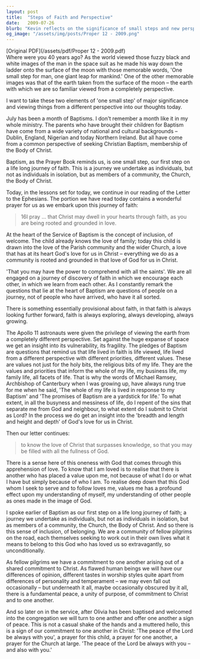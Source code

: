 ```yaml
---
layout: post
title:  "Steps of Faith and Perspective"
date:   2009-07-26
blurb: "Kevin reflects on the significance of small steps and new perspectives, drawing parallels between the moon landing and the journey of faith marked by baptism. He emphasizes the importance of community in this journey, sharing insights from the Letter to the Ephesians on comprehending the vastness of Christ's love and living a life aligned with baptismal promises."
og_image: "/assets/img/posts/Proper 12 - 2009.png"
---
```

[Original PDF](/assets/pdf/Proper 12 - 2009.pdf)    
Where were you 40 years ago? As the world viewed those fuzzy black and white images of the man in the space suit as he made his way down the ladder onto the surface of the moon with those memorable words, 'One small step for man, one giant leap for mankind.' One of the other memorable images was that of the earth taken from the surface of the moon – the earth with which we are so familiar viewed from a completely perspective.

I want to take these two elements of 'one small step' of major significance and viewing things from a different perspective into our thoughts today.

July has been a month of Baptisms. I don't remember a month like it in my whole ministry. The parents who have brought their children for Baptism have come from a wide variety of national and cultural backgrounds – Dublin, England, Nigerian and today Northern Ireland. But all have come from a common perspective of seeking Christian Baptism, membership of the Body of Christ.

Baptism, as the Prayer Book reminds us, is one small step, our first step on a life long journey of faith. This is a journey we undertake as individuals, but not as individuals in isolation, but as members of a community, the Church, the Body of Christ.

Today, in the lessons set for today, we continue in our reading of the Letter to the Ephesians. The portion we have read today contains a wonderful prayer for us as we embark upon this journey of faith:

> 16I pray ... that Christ may dwell in your hearts through faith, as you are being rooted and grounded in love.

At the heart of the Service of Baptism is the concept of inclusion, of welcome. The child already knows the love of family; today this child is drawn into the love of the Parish community and the wider Church, a love that has at its heart God's love for us in Christ – everything we do as a community is rooted and grounded in that love of God for us in Christ.

'That you may have the power to comprehend with all the saints'. We are all engaged on a journey of discovery of faith in which we encourage each other, in which we learn from each other. As I constantly remark the questions that lie at the heart of Baptism are questions of people on a journey, not of people who have arrived, who have it all sorted.

There is something essentially provisional about faith, in that faith is always looking further forward, faith is always exploring, always developing, always growing.

The Apollo 11 astronauts were given the privilege of viewing the earth from a completely different perspective. Set against the huge expanse of space we get an insight into its vulnerability, its fragility. The pledges of Baptism are questions that remind us that life lived in faith is life viewed, life lived from a different perspective with different priorities, different values. These are values not just for the holy bits, the religious bits of my life. They are the values and priorities that inform the whole of my life, my business life, my family life, all facets of life. That is why the words of Michael Ramsey, Archbishop of Canterbury when I was growing up, have always rung true for me when he said, 'The whole of my life is lived in response to my Baptism' and 'The promises of Baptism are a yardstick for life.' To what extent, in all the busyness and messiness of life, do I repent of the sins that separate me from God and neighbour, to what extent do I submit to Christ as Lord? In the process we do get an insight into the 'breadth and length and height and depth' of God's love for us in Christ.

Then our letter continues:

> to know the love of Christ that surpasses knowledge, so that you may be filled with all the fullness of God.

There is a sense here of this oneness with God that comes through this apprehension of love. To know that I am loved is to realise that there is another who has placed a value upon me, not because of what I do or what I have but simply because of who I am. To realise deep down that this God whom I seek to serve and to follow loves me, values me has a profound effect upon my understanding of myself, my understanding of other people as ones made in the image of God.

I spoke earlier of Baptism as our first step on a life long journey of faith; a journey we undertake as individuals, but not as individuals in isolation, but as members of a community, the Church, the Body of Christ. And so there is this sense of inclusion, of belonging. We are a community of fellow pilgrims on the road, each themselves seeking to work out in their own lives what it means to belong to this God who has loved us so extravagantly, so unconditionally.

As fellow pilgrims we have a commitment to one another arising out of a shared commitment to Christ. As flawed human beings we will have our differences of opinion, different tastes in worship styles quite apart from differences of personality and temperament – we may even fall out occasionally – but underneath it all, maybe occasionally obscured by it all, there is a fundamental peace, a unity of purpose, of commitment to Christ and to one another.

And so later on in the service, after Olivia has been baptised and welcomed into the congregation we will turn to one anther and offer one another a sign of peace. This is not a casual shake of the hands and a muttered hello, this is a sign of our commitment to one another in Christ: 'The peace of the Lord be always with you', a prayer for this child, a prayer for one another, a prayer for the Church at large. 'The peace of the Lord be always with you – and also with you.'
